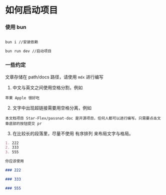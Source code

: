 # 如何启动项目

### 使用 bun

```bash

bun i //安装依赖

bun run dev //启动项目

```

### 一些约定

文章存储在 path/docs 路径，请使用 `mdx` 进行编写

1. 中文与英文之间使用空格分割，例如

```
苹果 Apple 很好吃
```

2. 文字中出现超链接需要用空格分离，例如

```
本文档项目 Star-Flex/passnat-doc 是开源项目，任何人都可以进行编写。只需要点击文章底部的按钮提交 pr
```

3. 在比较长的段落里，尽量不使用 有序排列 来布局文字与格局。

```markdown
1. 222
2. 333
3. 555

你应该使用

### 222

### 333

### 555
```
